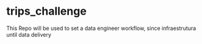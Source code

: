 # trips_challenge
This Repo will be used to set a data engineer workflow, since infraestrutura until data delivery
